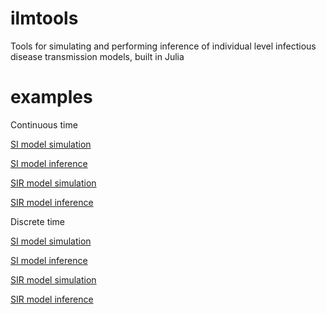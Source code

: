 ilmtools
========

Tools for simulating and performing inference of individual level infectious disease transmission models, built in Julia

examples
========

Continuous time

[SI model simulation](http://nbviewer.ipython.org/github/jangevaa/ilmtools/blob/master/examples/example_continuous_SI.ipynb)

[SI model inference](http://nbviewer.ipython.org/github/jangevaa/ilmtools/blob/master/examples/example_continuous_SI_inference.ipynb)

[SIR model simulation](http://nbviewer.ipython.org/github/jangevaa/ilmtools/blob/master/examples/example_continuous_SIR.ipynb)

[SIR model inference](http://nbviewer.ipython.org/github/jangevaa/ilmtools/blob/master/examples/example_continuous_SIR_inference.ipynb)

Discrete time

[SI model simulation](http://nbviewer.ipython.org/github/jangevaa/ilmtools/blob/master/examples/example_discrete_SI.ipynb)

[SI model inference](http://nbviewer.ipython.org/github/jangevaa/ilmtools/blob/master/examples/example_discrete_SI_inference.ipynb)

[SIR model simulation](http://nbviewer.ipython.org/github/jangevaa/ilmtools/blob/master/examples/example_discrete_SIR.ipynb)

[SIR model inference](http://nbviewer.ipython.org/github/jangevaa/ilmtools/blob/master/examples/example_discrete_SIR_inference.ipynb)
